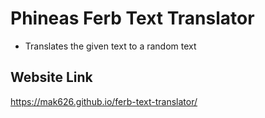 # Phineas Ferb Text Translator

- Translates the given text to a random text

## Website Link
https://mak626.github.io/ferb-text-translator/

